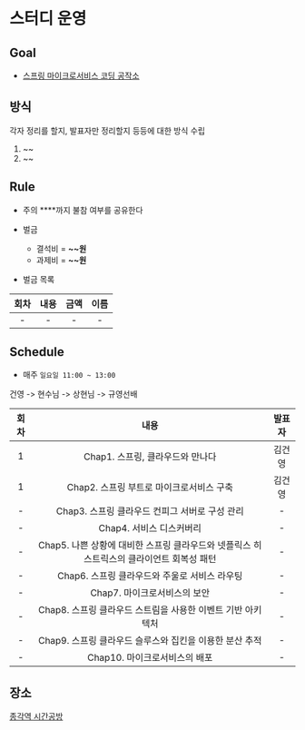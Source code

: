 # 스터디 운영

## Goal
* [스프링 마이크로서비스 코딩 공작소](http://www.yes24.com/Product/Goods/67473377?Acode=101)

## 방식

각자 정리를 할지, 발표자만 정리할지 등등에 대한 방식 수립

1. ~~
2. ~~

## Rule
- 주의 ****까지 불참 여부를 공유한다
- 벌금
    - 결석비 = **~~원**
    - 과제비 = **~~원**
    
- 벌금 목록  
  
|회차|내용|금액|이름|  
| :---: | :---: | :---: | :---: |  
|-|- |- | -|  

## Schedule
- 매주 `일요일 11:00 ~ 13:00`  

건영 -> 현수님 -> 상현님 -> 규영선배

|회차|내용|발표자|  
| :---: | :---: | :---: |  
|1| Chap1. 스프링, 클라우드와 만나다 | 김건영 |
|1| Chap2. 스프링 부트로 마이크로서비스 구축 | 김건영 |
| - | Chap3. 스프링 클라우드 컨피그 서버로 구성 관리 | - | 
| - | Chap4. 서비스 디스커버리 | - | 
| - | Chap5. 나쁜 상황에 대비한 스프링 클라우드와 넷플릭스 히스트릭스의 클라이언트 회복성 패턴 | - | 
| - | Chap6. 스프링 클라우드와 주울로 서비스 라우팅 | - | 
| - | Chap7. 마이크로서비스의 보안  | - | 
| - | Chap8. 스프링 클라우드 스트림을 사용한 이벤트 기반 아키텍처 | - | 
| - | Chap9. 스프링 클라우드 슬루스와 집킨을 이용한 분산 추적 | - | 
| - | Chap10. 마이크로서비스의 배포 | - | 


## 장소
[종각역 시간공방](https://map.naver.com/local/siteview.nhn?code=377497269)



